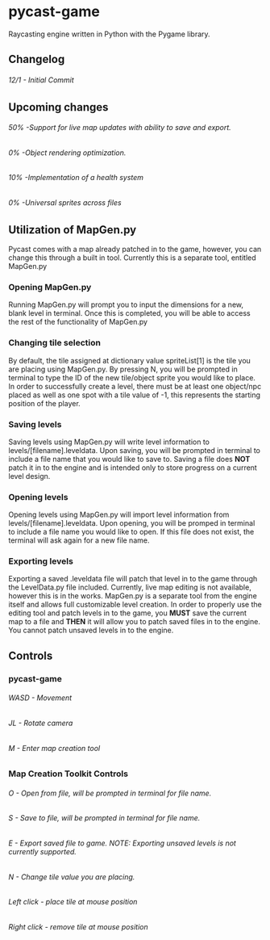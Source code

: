 # pycast-game
Raycasting engine written in Python with the Pygame library.

## Changelog
###### 12/1 - Initial Commit

## Upcoming changes
###### 50% -Support for live map updates with ability to save and export. 
###### 0% -Object rendering optimization.
###### 10% -Implementation of a health system
###### 0% -Universal sprites across files

## Utilization of MapGen.py
Pycast comes with a map already patched in to the game, however, you can change this through a built in tool.  Currently this is a separate tool, entitled MapGen.py
### Opening MapGen.py
Running MapGen.py will prompt you to input the dimensions for a new, blank level in terminal.  Once this is completed, you will be able to access the rest of the functionality of MapGen.py
### Changing tile selection
By default, the tile assigned at dictionary value spriteList[1] is the tile you are placing using MapGen.py.  By pressing N, you will be prompted in terminal to type the ID of the new tile/object sprite you would like to place.  In order to successfully create a level, there must be at least one object/npc placed as well as one spot with a tile value of -1, this represents the starting position of the player.
### Saving levels
Saving levels using MapGen.py will write level information to levels/[filename].leveldata.  Upon saving, you will be prompted in terminal to include a file name that you would like to save to.  Saving a file does **NOT** patch it in to the engine and is intended only to store progress on a current level design.
### Opening levels
Opening levels using MapGen.py will import level information from levels/[filename].leveldata.  Upon opening, you will be promped in terminal to include a file name you would like to open.  If this file does not exist, the terminal will ask again for a new file name.
### Exporting levels
Exporting a saved .leveldata file will patch that level in to the game through the LevelData.py file included. Currently, live map editing is not available, however this is in the works.  MapGen.py is a separate tool from the engine itself and allows full customizable level creation.  In order to properly use the editing tool and patch levels in to the game, you **MUST** save the current map to a file and **THEN** it will allow you to patch saved files in to the engine.  You cannot patch unsaved levels in to the engine.

## Controls
### pycast-game
###### WASD - Movement
###### JL - Rotate camera
###### M - Enter map creation tool

### Map Creation Toolkit Controls
###### O - Open from file, will be prompted in terminal for file name.
###### S - Save to file, will be prompted in terminal for file name.
###### E - Export saved file to game. NOTE: Exporting unsaved levels is not currently supported.
###### N - Change tile value you are placing.
###### Left click - place tile at mouse position
###### Right click - remove tile at mouse position
